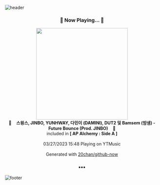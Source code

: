 ![header](https://capsule-render.vercel.app/api?type=wave&height=170&section=header&fontColor=090707&fontAlignX=45&fontAlignY=65&fontSize=100)

<h3 align="center">🎵 Now Playing... 🎵</h3>
<p align="center">
  <a href="https://music.youtube.com/watch?v=L4Rxvjb_Eh8">
    <img width="300" src="https://lh3.googleusercontent.com/4xH_ekCN0fQI5CwsVlriqSG1Kv1igptYPCSCDxSIwGsKlHZBMahFnQuE_EwKgJsPOqYKSFLSamqCL7Y">
  </a>
  <br>
  🎵&nbsp&nbsp&nbsp <b>스윙스, JINBO, YUNHWAY, 다민이 (DAMINI), DUT2 및 Bamsem (밤샘) - Future Bounce (Prod. JINBO)</b> &nbsp&nbsp&nbsp🎵
  <br>
  included in <b>[ AP Alchemy : Side A ]</b>
  
  <br />
  <br />
  03/27/2023 15:48 Playing on YTMusic
  <br />
  <br />
  Generated with <a href="https://github.com/20chan/github-now">20chan/github-now</a>
</p>

<h3 align="center">•••</h3>

![footer](https://capsule-render.vercel.app/api?type=wave&height=150&section=footer)
